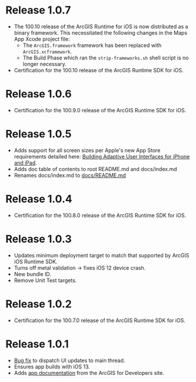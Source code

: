 # Release 1.0.7

- The 100.10 release of the ArcGIS Runtime for iOS is now distributed as a binary framework.  This necessitated the following changes in the Maps App Xcode project file:
    - The `ArcGIS.framework` framework has been replaced with `ArcGIS.xcframework`.
    - The Build Phase which ran the `strip-frameworks.sh` shell script is no longer necessary.
- Certification for the 100.10 release of the ArcGIS Runtime SDK for iOS.

# Release 1.0.6

- Certification for the 100.9.0 release of the ArcGIS Runtime SDK for iOS.

# Release 1.0.5

- Adds support for all screen sizes per Apple's new App Store requirements detailed here: [Building Adaptive User Interfaces for iPhone and iPad](https://developer.apple.com/news/?id=01132020b).
- Adds doc table of contents to root README.md and docs/index.md
- Renames docs/index.md to [docs/README.md](/docs/README.md)

# Release 1.0.4

- Certification for the 100.8.0 release of the ArcGIS Runtime SDK for iOS.

# Release 1.0.3

- Updates minimum deployment target to match that supported by ArcGIS iOS Runtime SDK.
- Turns off metal validation -> fixes iOS 12 device crash.
- New bundle ID.
- Remove Unit Test targets.

# Release 1.0.2

- Certification for the 100.7.0 release of the ArcGIS Runtime SDK for iOS.

# Release 1.0.1

- [Bug fix](https://github.com/Esri/maps-app-ios/issues/89) to dispatch UI updates to main thread.
- Ensures app builds with iOS 13.
- Adds [app documentation](/docs/README.md) from the ArcGIS for Developers site.
